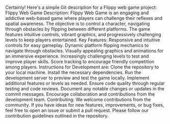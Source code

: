Certainly! Here's a simple Git description for a Flippy web game project:
Flippy Web Game Description: Flippy Web Game is an engaging and addictive web-based game where players can challenge their reflexes and spatial awareness. The objective is to control a character, navigating through obstacles by flipping between different platforms. The game features intuitive controls, vibrant graphics, and progressively challenging levels to keep players entertained. Key Features: Responsive and intuitive controls for easy gameplay. Dynamic platform flipping mechanics to navigate through obstacles. Visually appealing graphics and animations for an immersive experience. Increasingly challenging levels to test and improve player skills. Score tracking to encourage friendly competition among players. Instructions for Development are: Clone the repository to your local machine. Install the necessary dependencies.
Run the development server to preview and test the game locally.
Implement additional features or levels as needed.
Ensure code quality through regular testing and code reviews.
Document any notable changes or updates in the commit messages.
Encourage collaboration and contributions from the development team.
Contributing:
We welcome contributions from the community.
If you have ideas for new features, improvements, or bug fixes, feel free to open an issue or submit a pull request. Please follow our contribution guidelines outlined in the repository.
